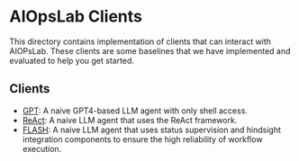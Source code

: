 # AIOpsLab Clients

This directory contains implementation of clients that can interact with AIOPsLab.
These clients are some baselines that we have implemented and evaluated to help you get started.

## Clients

- [GPT](/clients/gpt.py): A naive GPT4-based LLM agent with only shell access.
- [ReAct](/clients/react.py): A naive LLM agent that uses the ReAct framework.
- [FLASH](/clients/flash.py): A naive LLM agent that uses status supervision and hindsight integration components to ensure the high reliability of workflow execution.

<!-- 
Note: The script [GPT-managed-identity](/clients/gpt_managed_identity.py) uses the `DefaultAzureCredential` method from the `azure-identity` package to authenticate. This method simplifies authentication by supporting various credential types, including managed identities.

We recommend using a [user-assigned managed identity](https://learn.microsoft.com/en-us/entra/identity/managed-identities-azure-resources/how-manage-user-assigned-managed-identities?pivots=identity-mi-methods-azp) for this setup. Ensure the following steps are completed:

1. **Role Assignment**: Assign the managed identity appropriate roles:
   - A role that provides read access to the VM, such as the built-in **Reader** role.
   - A role that grants read/write access to the Azure OpenAI Service, such as the **Azure AI Developer** role.

2. **Attach the Managed Identity to the Controller VM**:  
   Follow the steps in the official documentation to add the managed identity to the VM:  
   [Add a user-assigned managed identity to a VM](https://learn.microsoft.com/en-us/entra/identity/managed-identities-azure-resources/how-to-configure-managed-identities?pivots=qs-configure-portal-windows-vm#user-assigned-managed-identity).

Please ensure the required Azure configuration is provided using the /configs/example_azure_config.yml file, or use it as a template to create a new configuration file

### Useful Links
1. [How to configure Azure OpenAI Service with Microsoft Entra ID authentication](https://learn.microsoft.com/en-us/azure/ai-services/openai/how-to/managed-identity)  
2. [Azure Identity client library for Python](https://learn.microsoft.com/en-us/python/api/overview/azure/identity-readme?view=azure-python#defaultazurecredential) -->
